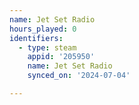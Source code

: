 ```yaml
---
name: Jet Set Radio
hours_played: 0
identifiers:
  - type: steam
    appid: '205950'
    name: Jet Set Radio
    synced_on: '2024-07-04'

---
```

